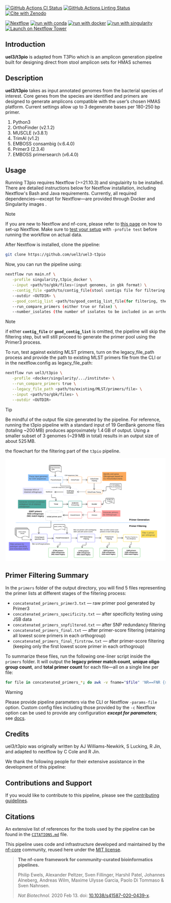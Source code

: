 [![GitHub Actions CI Status](https://github.com/uel3/t3pio/workflows/nf-core%20CI/badge.svg)](https://github.com/uel3/t3pio/actions?query=workflow%3A%22nf-core+CI%22)
[![GitHub Actions Linting Status](https://github.com/uel3/t3pio/workflows/nf-core%20linting/badge.svg)](https://github.com/uel3/t3pio/actions?query=workflow%3A%22nf-core+linting%22)[![Cite with Zenodo](http://img.shields.io/badge/DOI-10.5281/zenodo.XXXXXXX-1073c8?labelColor=000000)](https://doi.org/10.5281/zenodo.XXXXXXX)

[![Nextflow](https://img.shields.io/badge/nextflow%20DSL2-%E2%89%A523.04.0-23aa62.svg)](https://www.nextflow.io/)
[![run with conda](http://img.shields.io/badge/run%20with-conda-3EB049?labelColor=000000&logo=anaconda)](https://docs.conda.io/en/latest/)
[![run with docker](https://img.shields.io/badge/run%20with-docker-0db7ed?labelColor=000000&logo=docker)](https://www.docker.com/)
[![run with singularity](https://img.shields.io/badge/run%20with-singularity-1d355c.svg?labelColor=000000)](https://sylabs.io/docs/)
[![Launch on Nextflow Tower](https://img.shields.io/badge/Launch%20%F0%9F%9A%80-Nextflow%20Tower-%234256e7)](https://tower.nf/launch?pipeline=https://github.com/uel3/t3pio)

## Introduction

**uel3/t3pio** is adapted from T3Pio which is an amplicon generation pipeline built for designing direct from stool amplicon sets for HMAS schemes

## Description

**uel3/t3pio** takes as input annotated genomes from the bacterial species of interest. Core genes from the species are identified and primers are designed to generate amplicons compatible with the user’s chosen HMAS platform. Current settings allow up to 3 degenerate bases per 180-250 bp primer.
<!-- TODO nf-core:
   Complete this sentence with a 2-3 sentence summary of what types of data the pipeline ingests, a brief overview of the
   major pipeline sections and the types of output it produces. You're giving an overview to someone new
   to nf-core here, in 15-20 seconds. For an example, see https://github.com/nf-core/rnaseq/blob/master/README.md#introduction
-->

<!-- TODO nf-core: Include a figure that guides the user through the major workflow steps. Many nf-core
     workflows use the "tube map" design for that. See https://nf-co.re/docs/contributing/design_guidelines#examples for examples.   -->
<!-- TODO nf-core: Fill in short bullet-pointed list of the default steps in the pipeline -->

1. Python3 
2. OrthoFinder (v2.1.2)
3. MUSCLE (v3.8.1)
4. TrimAl (v1.2)
5. EMBOSS consambig (v.6.4.0)
6. Primer3 (2.3.4)
7. EMBOSS primersearch (v6.4.0)


## Usage

Running T3pio requires Nextflow (>=21.10.3) and singulairity to be installed. There are detailed instructions below for Nextflow installation, including Nextflow's Bash and Java requirements. Currently, all required dependencies—except for Nextflow—are provided through Docker and Singularity images .
> [!NOTE]
> If you are new to Nextflow and nf-core, please refer to [this page](https://nf-co.re/docs/usage/installation) on how to set-up Nextflow. Make sure to [test your setup](https://nf-co.re/docs/usage/introduction#how-to-run-a-pipeline) with `-profile test` before running the workflow on actual data.


After Nextflow is installed, clone the pipeline:  
```bash
git clone https://github.com/uel3/uel3-t3pio  
```

<!-- TODO nf-core: Describe the minimum required steps to execute the pipeline, e.g. how to prepare samplesheets.
     Explain what rows and columns represent. For instance (please edit as appropriate):

First, prepare a samplesheet with your input data that looks as follows:

`samplesheet.csv`:

```csv
sample,fastq_1,fastq_2
CONTROL_REP1,AEG588A1_S1_L002_R1_001.fastq.gz,AEG588A1_S1_L002_R2_001.fastq.gz
```

Each row represents a fastq file (single-end) or a pair of fastq files (paired end).

-->

Now, you can run the pipeline using:

<!-- TODO nf-core: update the following command to include all required parameters for a minimal example -->

```bash
nextflow run main.nf \
   -profile singularity,t3pio_docker \
   --input <path/to/gbk/files>(input genomes, in gbk format) \
   --contig_file <path/to/contig_file(stool contigs file for filtering, fasta format)> \
   --outdir <OUTDIR> \
   --good_contig_list <path/to/good_contig_list_file(for filtering, these are true Salmonella contigs in this case)> \
   --run_compare_primers (either true or false) \
   --number_isolates (the number of isolates to be included in an orthogroup) \
```

> [!NOTE]   
> if either **```contig_file```** or **```good_contig_list```** is omitted, the pipeline will skip the filtering step, but will still proceed to generate the primer pool using the Primer3 process.     

To run, test against existing MLST primers, turn on the legacy_file_path process and provide the path to existing MLST primers file from the CLI or in the nextflow.config as legacy_file_path:

```bash
nextflow run uel3/t3pio \
   -profile <docker/singularity/.../institute> \
   --run_compare_primers true \
   --legacy_file_path <path/to/existing/MLST/primers/file> \
   --input <path/to/gbk/files> \
   --outdir <OUTDIR>
```
> [!TIP]  
>  Be mindful of the output file size generated by the pipeline. For reference, running the t3pio pipeline with a standard input of 19 GenBank genome files (totaling ~200 MB) produces approximately 1.4 GB of output. Using a smaller subset of 3 genomes (~29 MB in total) results in an output size of about 525 MB.   


the flowchart for the filtering part of the `t3pio` pipeline.  

<p align="center"><img src="t3pio_flowchart_full_updated.svg" alt="t3pio_flowchart_full"></p>   

## Primer Filtering Summary

In the `primers` folder of the output directory, you will find 5 files representing the primer lists at different stages of the filtering process:

- `concatenated_primers_primer3.txt` — raw primer pool generated by Primer3  
- `concatenated_primers_specificity.txt` — after specificity testing using JSB data  
- `concatenated_primers_snpfiltered.txt` — after SNP redundancy filtering  
- `concatenated_primers_final.txt` — after primer-score filtering (retaining all lowest score primers in each orthogroup)  
- `concatenated_primers_final_firstrow.txt` — after primer-score filtering (keeping only the first lowest score primer in each orthogroup)  

To summarize these files, run the following one-liner script inside the `primers` folder. It will output the **legacy primer match count**, **unique oligo group count**, and **total primer count** for each file—all on a single line per file:

```bash
for file in concatenated_primers_*; do awk -v fname="$file" 'NR==FNR {seen[$1]; next} ($4 in seen) {count++} END {printf "%s: legacy_primer match = %d, ", fname, count}' "$file" /scicomp/groups/OID/NCEZID/DFWED/EDLB/projects/CIMS/HMAS_pilot/step_mothur/HMAS-QC-Pipeline2/Sal_v1.0.oligo; cut -f1 "$file" | cut -f1 -d 'p' | sort | uniq | wc -l | awk '{printf "oligo group = %d, ", $1}'; wc -l < "$file" | awk '{printf "total primer count = %d\n", $1}'; done  
```  


> [!WARNING]
> Please provide pipeline parameters via the CLI or Nextflow `-params-file` option. Custom config files including those provided by the `-c` Nextflow option can be used to provide any configuration _**except for parameters**_;
> see [docs](https://nf-co.re/usage/configuration#custom-configuration-files).

## Credits

uel3/t3pio was originally written by AJ Williams-Newkirk, S Lucking, R Jin, and adapted to nextflow by C Cole and R Jin. 

We thank the following people for their extensive assistance in the development of this pipeline:

<!-- TODO nf-core: If applicable, make list of people who have also contributed -->

## Contributions and Support

If you would like to contribute to this pipeline, please see the [contributing guidelines](.github/CONTRIBUTING.md).

## Citations

<!-- TODO nf-core: Add citation for pipeline after first release. Uncomment lines below and update Zenodo doi and badge at the top of this file. -->
<!-- If you use uel3/t3pio for your analysis, please cite it using the following doi: [10.5281/zenodo.XXXXXX](https://doi.org/10.5281/zenodo.XXXXXX) -->

<!-- TODO nf-core: Add bibliography of tools and data used in your pipeline -->

An extensive list of references for the tools used by the pipeline can be found in the [`CITATIONS.md`](CITATIONS.md) file.

This pipeline uses code and infrastructure developed and maintained by the [nf-core](https://nf-co.re) community, reused here under the [MIT license](https://github.com/nf-core/tools/blob/master/LICENSE).

> **The nf-core framework for community-curated bioinformatics pipelines.**
>
> Philip Ewels, Alexander Peltzer, Sven Fillinger, Harshil Patel, Johannes Alneberg, Andreas Wilm, Maxime Ulysse Garcia, Paolo Di Tommaso & Sven Nahnsen.
>
> _Nat Biotechnol._ 2020 Feb 13. doi: [10.1038/s41587-020-0439-x](https://dx.doi.org/10.1038/s41587-020-0439-x).
